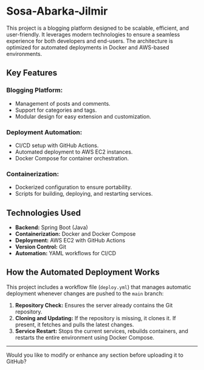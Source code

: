 # **Sosa-Abarka-Jilmir**

This project is a blogging platform designed to be scalable, efficient, and user-friendly. It leverages modern technologies to ensure a seamless experience for both developers and end-users. The architecture is optimized for automated deployments in Docker and AWS-based environments.

## **Key Features**

### Blogging Platform:
- Management of posts and comments.
- Support for categories and tags.
- Modular design for easy extension and customization.

### Deployment Automation:
- CI/CD setup with GitHub Actions.
- Automated deployment to AWS EC2 instances.
- Docker Compose for container orchestration.

### Containerization:
- Dockerized configuration to ensure portability.
- Scripts for building, deploying, and restarting services.

## **Technologies Used**

- **Backend:** Spring Boot (Java)  
- **Containerization:** Docker and Docker Compose  
- **Deployment:** AWS EC2 with GitHub Actions  
- **Version Control:** Git  
- **Automation:** YAML workflows for CI/CD  

## **How the Automated Deployment Works**

This project includes a workflow file (`deploy.yml`) that manages automatic deployment whenever changes are pushed to the `main` branch:

1. **Repository Check:** Ensures the server already contains the Git repository.
2. **Cloning and Updating:** If the repository is missing, it clones it. If present, it fetches and pulls the latest changes.
3. **Service Restart:** Stops the current services, rebuilds containers, and restarts the entire environment using Docker Compose.

---

Would you like to modify or enhance any section before uploading it to GitHub?
